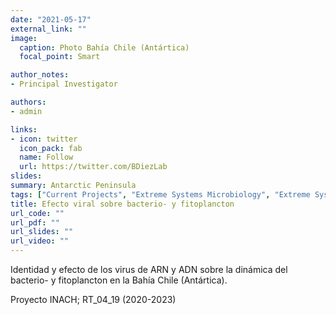 ```yaml
---
date: "2021-05-17"
external_link: ""
image:
  caption: Photo Bahía Chile (Antártica)
  focal_point: Smart

author_notes:
- Principal Investigator

authors:
- admin

links:
- icon: twitter
  icon_pack: fab
  name: Follow
  url: https://twitter.com/BDiezLab
slides: 
summary: Antarctic Peninsula
tags: ["Current Projects", "Extreme Systems Microbiology", "Extreme Systems Virology"]
title: Efecto viral sobre bacterio- y fitoplancton
url_code: ""
url_pdf: ""
url_slides: ""
url_video: ""
---
```


Identidad y efecto de los virus de ARN y ADN sobre la dinámica del bacterio- y fitoplancton en la Bahía Chile (Antártica).


Proyecto INACH; RT_04_19 (2020-2023)